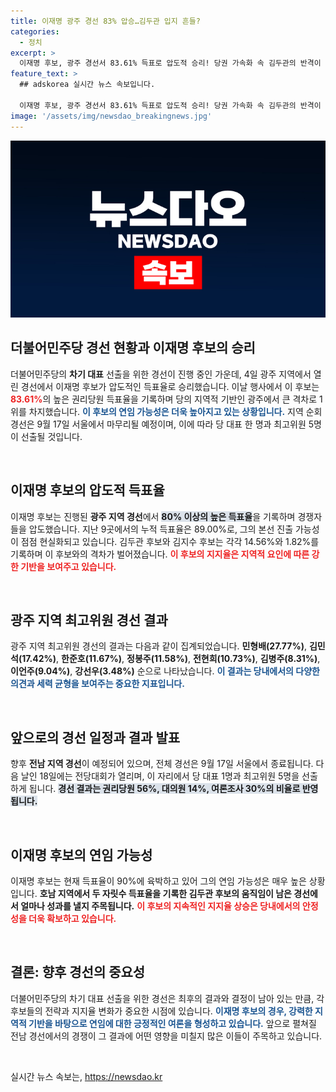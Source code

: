 ```yaml
---
title: 이재명 광주 경선 83% 압승…김두관 입지 흔들?
categories:
  - 정치
excerpt: >
  이재명 후보, 광주 경선서 83.61% 득표로 압도적 승리! 당권 가속화 속 김두관의 반격이 주목받고 있는 가운데, 지역 경선의 향방이 더욱 궁금해진다.
feature_text: >
  ## adskorea 실시간 뉴스 속보입니다.

  이재명 후보, 광주 경선서 83.61% 득표로 압도적 승리! 당권 가속화 속 김두관의 반격이 주목받고 있는 가운데, 지역 경선의 향방이 더욱 궁금해진다.
image: '/assets/img/newsdao_breakingnews.jpg'
---
```


<p><img src="/assets/img/newsdao_breakingnews.jpg" alt="adskorea 속보" /></p>

<h2 data-ke-size="size26">더불어민주당 경선 현황과 이재명 후보의 승리</h2>

<p data-ke-size="size16">더불어민주당의 <b>차기 대표</b> 선출을 위한 경선이 진행 중인 가운데, 4일 광주 지역에서 열린 경선에서 이재명 후보가 압도적인 득표율로 승리했습니다. 이날 행사에서 이 후보는 <b><span style="color: #ee2323;">83.61%</span></b>의 높은 권리당원 득표율을 기록하며 당의 지역적 기반인 광주에서 큰 격차로 1위를 차지했습니다. <b><span style="color: #1a5490;">이 후보의 연임 가능성은 더욱 높아지고 있는 상황입니다.</span></b> 지역 순회 경선은 9월 17일 서울에서 마무리될 예정이며, 이에 따라 당 대표 한 명과 최고위원 5명이 선출될 것입니다. </p>

<p data-ke-size="size16">&nbsp;</p>

<h2 data-ke-size="size26">이재명 후보의 압도적 득표율</h2>

<p data-ke-size="size16">이재명 후보는 진행된 <b>광주 지역 경선</b>에서 <b><span style="background-color: #21538527;">80% 이상의 높은 득표율</span></b>을 기록하며 경쟁자들을 압도했습니다. 지난 9곳에서의 누적 득표율은 89.00%로, 그의 본선 진출 가능성이 점점 현실화되고 있습니다. 김두관 후보와 김지수 후보는 각각 14.56%와 1.82%를 기록하며 이 후보와의 격차가 벌어졌습니다. <b><span style="color: #ee2323;">이 후보의 지지율은 지역적 요인에 따른 강한 기반을 보여주고 있습니다.</span></b> </p>

<p data-ke-size="size16">&nbsp;</p>

<h2 data-ke-size="size26">광주 지역 최고위원 경선 결과</h2>

<p data-ke-size="size16">광주 지역 최고위원 경선의 결과는 다음과 같이 집계되었습니다. <b>민형배(27.77%)</b>, <b>김민석(17.42%)</b>, <b>한준호(11.67%)</b>, <b>정봉주(11.58%)</b>, <b>전현희(10.73%)</b>, <b>김병주(8.31%)</b>, <b>이언주(9.04%)</b>, <b>강선우(3.48%)</b> 순으로 나타났습니다. <b><span style="color: #1a5490;">이 결과는 당내에서의 다양한 의견과 세력 균형을 보여주는 중요한 지표입니다.</span></b> </p>

<p data-ke-size="size16">&nbsp;</p>

<h2 data-ke-size="size26">앞으로의 경선 일정과 결과 발표</h2>

<p data-ke-size="size16">향후 <b>전남 지역 경선</b>이 예정되어 있으며, 전체 경선은 9월 17일 서울에서 종료됩니다. 다음 날인 18일에는 전당대회가 열리며, 이 자리에서 당 대표 1명과 최고위원 5명을 선출하게 됩니다. <b><span style="background-color: #21538527;">경선 결과는 권리당원 56%, 대의원 14%, 여론조사 30%의 비율로 반영됩니다.</span></b> </p>

<p data-ke-size="size16">&nbsp;</p>

<h2 data-ke-size="size26">이재명 후보의 연임 가능성</h2>

<p data-ke-size="size16">이재명 후보는 현재 득표율이 90%에 육박하고 있어 그의 연임 가능성은 매우 높은 상황입니다. <b>호남 지역에서 두 자릿수 득표율을 기록한 김두관 후보의 움직임이 남은 경선에서 얼마나 성과를 낼지 주목됩니다.</b> <b><span style="color: #ee2323;">이 후보의 지속적인 지지율 상승은 당내에서의 안정성을 더욱 확보하고 있습니다.</span></b></p>

<p data-ke-size="size16">&nbsp;</p>

<h2 data-ke-size="size26">결론: 향후 경선의 중요성</h2>

<p data-ke-size="size16">더불어민주당의 차기 대표 선출을 위한 경선은 최후의 결과와 결정이 남아 있는 만큼, 각 후보들의 전략과 지지율 변화가 중요한 시점에 있습니다. <b><span style="color: #1a5490;">이재명 후보의 경우, 강력한 지역적 기반을 바탕으로 연임에 대한 긍정적인 여론을 형성하고 있습니다.</span></b> 앞으로 펼쳐질 전남 경선에서의 경쟁이 그 결과에 어떤 영향을 미칠지 많은 이들이 주목하고 있습니다. </p>

<p data-ke-size="size16">&nbsp;</p>
실시간 뉴스 속보는, <a href="https://newsdao.kr" rel="dofollow">https://newsdao.kr</a>


